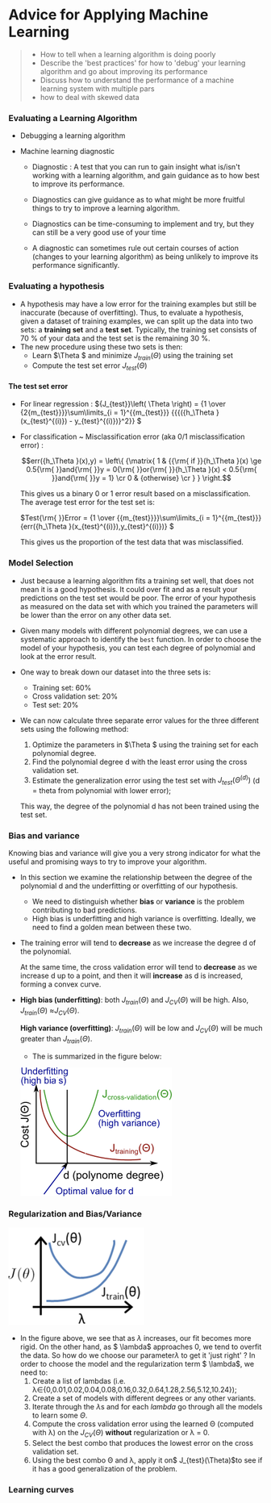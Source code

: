 # Advice for Applying Machine Learning
> - How to tell when a learning algorithm is doing poorly
> - Describe the 'best practices' for how to 'debug' your learning algorithm and  go about improving its performance
> - Discuss how to understand the performance of a machine learning system with multiple  pars
> - how to deal with skewed data

### Evaluating a Learning Algorithm

* Debugging a learning algorithm

* Machine learning diagnostic

  * Diagnostic : A test that you can run to gain insight what is/isn't working with a learning algorithm, and gain guidance as to how best to improve its performance.

  * Diagnostics can give guidance as to what might be more fruitful things to try to improve a learning algorithm.

  * Diagnostics can be time-consuming to implement and try, but they can still be a very good use of your time

  * A diagnostic can sometimes rule out certain courses of action (changes to your learning algorithm) as being unlikely to improve its performance significantly.

### Evaluating a hypothesis

* A hypothesis may have a low error for the training examples but still be inaccurate (because of overfitting). Thus, to evaluate a hypothesis, given a dataset of training examples, we can split up the data into two sets: a **training set** and a **test set**. Typically, the training set consists of 70 % of your data and the test set is the remaining 30 %.
* The new procedure using these two sets is then:
  * Learn  $\Theta $ and minimize ${J_{train}}\left( \Theta  \right)$ using the training set
  * Compute the test set error ${J_{test}}\left( \Theta  \right)$

####  The test set error

* For linear regression : ${J_{test}}\left( \Theta  \right) = {1 \over {2{m_{test}}}}\sum\limits_{i = 1}^{{m_{test}}} {{{({h_\Theta }(x_{test}^{(i)}) - y_{test}^{(i)})}^2}} $

* For classification ~ Misclassification error (aka 0/1 misclassification error) :



  $$err({h_\Theta }(x),y) = \left\{ {\matrix{
     1 & {{\rm{ if }}{h_\Theta }(x) \ge 0.5{\rm{ }}and{\rm{ }}y = 0{\rm{ }}or{\rm{ }}{h_\Theta }(x) < 0.5{\rm{ }}and{\rm{ }}y = 1}  \cr 
     0 & {otherwise}  \cr  } } \right.$$



  This gives us a binary 0 or 1 error result based on a misclassification. The average test error for the test set is:

  $Test{\rm{ }}Error = {1 \over {{m_{test}}}}\sum\limits_{i = 1}^{{m_{test}}} {err({h_\Theta }(x_{test}^{(i)}),y_{test}^{(i)})} $

  This gives us the proportion of the test data that was misclassified.

### Model Selection

*  Just because a learning algorithm fits a training set well, that does not mean it is a good hypothesis. It could over fit and as a result your predictions on the test set would be poor. The error of your hypothesis as measured on the data set with which you trained the parameters will be lower than the error on any other data set. 

* Given many models with different polynomial degrees, we can use a systematic approach to identify the `best` function. In order to choose the model of your hypothesis, you can test each degree of polynomial and look at the error result.

* One way to break down our dataset into the three sets is:
  * Training set: 60%
  * Cross validation set: 20%
  * Test set: 20%

* We can now calculate three separate error values for the three different sets using the following method:

  1. Optimize the parameters in $\Theta $ using the training set for each polynomial degree.
  2. Find the polynomial degree d with the least error using the cross validation set.
  3. Estimate the generalization error using the test set with ${J_{test}}({\Theta ^{(d)}})$ (d = theta from polynomial with lower error);

  This way, the degree of the polynomial d has not been trained using the test set.

### Bias and variance

Knowing  bias and variance will give you a very strong indicator for what the useful and promising ways to try to improve your algorithm.

* In this section we examine the relationship between the degree of the polynomial d and the underfitting or overfitting of our hypothesis.
  * We need to distinguish whether **bias** or **variance** is the problem contributing to bad predictions.
  * High bias is underfitting and high variance is overfitting. Ideally, we need to find a golden mean between these two.

* The training error will tend to **decrease** as we increase the degree d of the polynomial.

  At the same time, the cross validation error will tend to **decrease** as we increase d up to a point, and then it will **increase** as d is increased, forming a convex curve. 

* **High bias (underfitting)**: both ${J_{train}}(\Theta )$ and  ${J_{CV}}(\Theta )$ will be high. Also, ${J_{train}}(\Theta )$ ≈${J_{CV}}(\Theta )$.

  **High variance (overfitting)**:  ${J_{train}}(\Theta )$ will be low and  ${J_{CV}}(\Theta )$ will be much greater than ${J_{train}}(\Theta )$.

  * The is summarized in the figure below:

   ![bias-variance](images/bias-variance.png)

### Regularization and Bias/Variance

  ![reg-b-v](images/reg-b-v.png)

* In the figure above, we see that as $\lambda$ increases, our fit becomes more rigid. On the other hand, as $ \lambda$ approaches 0, we tend to overfit the data. So how do we choose our parameter$  \lambda$  to get it 'just right' ? In order to choose the model and the regularization term $ \lambda$, we need to:
  1. Create a list of lambdas (i.e. λ∈{0,0.01,0.02,0.04,0.08,0.16,0.32,0.64,1.28,2.56,5.12,10.24});
  2. Create a set of models with different degrees or any other variants.
  3. Iterate through the $\lambda$s and for each $lambda$ go through all the models to learn some $\Theta$.
  4. Compute the cross validation error using the learned Θ (computed with λ) on the  ${J_{CV}}(\Theta )$ **without** regularization or λ = 0.
  5. Select the best combo that produces the lowest error on the cross validation set.
  6. Using the best combo Θ and λ, apply it on$ J_{test}(\Theta)$to see if it has a good generalization of the problem.

### Learning curves

